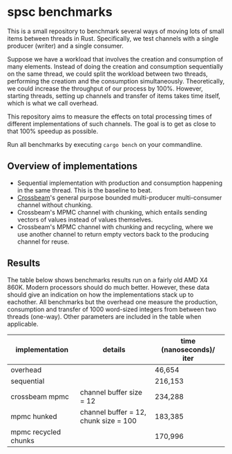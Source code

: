 # spsc benchmarks

This is a small repository to benchmark several ways of moving lots of small items between
threads in Rust. Specifically, we test channels with a single producer (writer) and a single consumer.

Suppose we have a workload that involves the creation and consumption of many elements. Instead
of doing the creation and consumption sequentially on the same thread, we could split the workload
between two threads, performing the creatiom and the consumption simultaneously. Theoretically,
we could increase the throughput of our process by 100%. However, starting threads, setting up
channels and transfer of items takes time itself, which is what we call overhead.

This repository aims to measure the effects on total processing times of different implementations
of such channels. The goal is to get as close to that 100% speedup as possible.

Run all benchmarks by executing `cargo bench` on your commandline.

## Overview of implementations

- Sequential implementation with production and consumption happening in the same thread. This
  is the baseline to beat.
- [Crossbeam]'s general purpose bounded multi-producer multi-consumer channel without chunking.
- Crossbeam's MPMC channel with chunking, which entails sending vectors of values instead of
  values themselves.
- Crossbeam's MPMC channel with chunking and recycling, where we use another channel to return
  empty vectors back to the producing channel for reuse.

## Results

The table below shows benchmarks results run on a fairly old AMD X4 860K. Modern processors should do
much better. However, these data should give an indication on how the implementations stack up to
eachother. All benchmarks but the overhead one measure the production, consumption and transfer of
1000 word-sized integers from between two threads (one-way). Other parameters are included in the
table when applicable.

| implementation           | details                                  | time (nanoseconds)/ iter |
| ------------------------ | ---------------------------------------- | ------------------------ |
| overhead                 |                                          | 46,654                   |
| sequential               |                                          | 216,153                  |
| crossbeam mpmc           | channel buffer size = 12                 | 234,288                  |
| mpmc hunked              | channel buffer = 12, chunk size = 100    | 183,385                  |
| mpmc recycled chunks     |                                          | 170,996                  |

[crossbeam]: https://github.com/crossbeam-rs/crossbeam